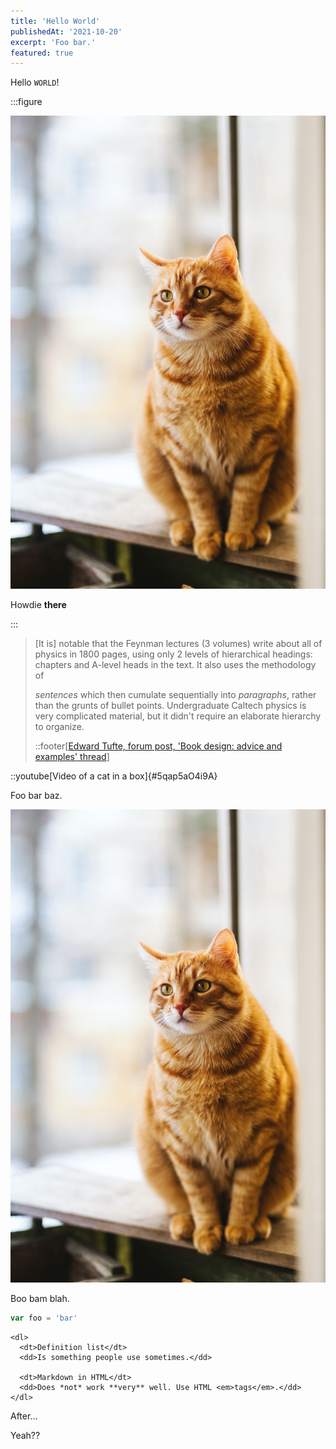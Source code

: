 ```yaml
---
title: 'Hello World'
publishedAt: '2021-10-20'
excerpt: 'Foo bar.'
featured: true
---
```


Hello `WORLD`!

:::figure

![Very cute kittens](./cute-cat.jpg 'Meow!')

Howdie **there**

:::

> [It is] notable that the Feynman lectures (3 volumes) write about all of
> physics in 1800 pages, using only 2 levels of hierarchical headings: chapters
> and A-level heads in the text. It also uses the methodology of
>
> <em>sentences</em> which then cumulate sequentially into <em>paragraphs</em>,
> rather than the grunts of bullet points. Undergraduate Caltech physics is very
> complicated material, but it didn't require an elaborate hierarchy to
> organize.
>
> ::footer[[Edward Tufte, forum post, 'Book design: advice and examples' thread](http://www.edwardtufte.com/bboard/q-and-a-fetch-msg?msg_id=0000hB)]

::youtube[Video of a cat in a box]{#5qap5aO4i9A}

Foo bar baz.

![Am I wrapped?](./cute-cat.jpg 'Meow!')

Boo bam blah.

```javascript
var foo = 'bar'
```

```markdown:Foo
<dl>
  <dt>Definition list</dt>
  <dd>Is something people use sometimes.</dd>

  <dt>Markdown in HTML</dt>
  <dd>Does *not* work **very** well. Use HTML <em>tags</em>.</dd>
</dl>
```

After...

Yeah??